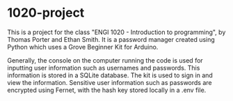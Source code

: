 # 1020-project

This is a project for the class "ENGI 1020 - Introduction to programming", by Thomas Porter and Ethan Smith. It is a password manager created using Python which uses a Grove Beginner Kit for Arduino. 

Generally, the console on the computer running the code is used for inputting user information such as usernames and passwords. This information is stored in a SQLite database. The kit is used to sign in and view the information. Sensitive user information such as passwords are encrypted using Fernet, with the hash key stored locally in a .env file. 
